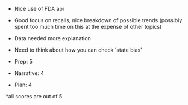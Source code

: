 - Nice use of FDA api
- Good focus on recalls, nice breakdown of possible trends (possibly spent too much time on this at the expense of other topics)
- Data needed more explanation
- Need to think about how you can check 'state bias'

- Prep: 5
- Narrative: 4
- Plan: 4

*all scores are out of 5
